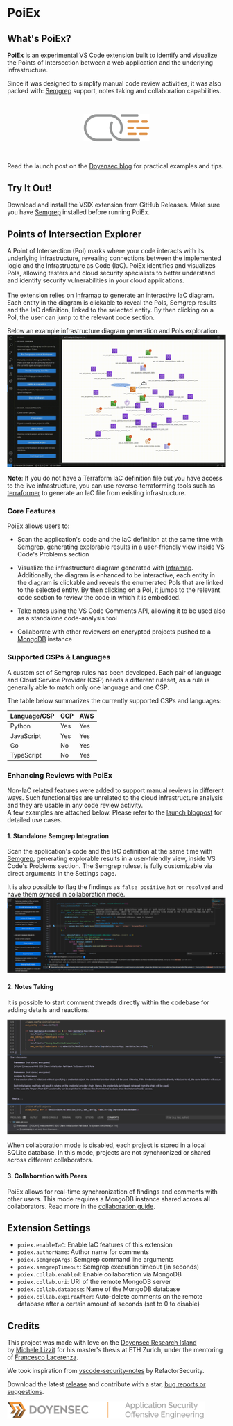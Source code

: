 # PoiEx

## What's PoiEx?

**PoiEx** is an experimental VS Code extension built to identify and visualize the Points of Intersection between a web application and the underlying infrastructure.  

Since it was designed to simplify manual code review activities, it was also packed with: [Semgrep](https://semgrep.dev/) support, notes taking and collaboration capabilities.

</br>
<p align="center">
    <img src="images/logo-1.png" width="30%" alt="PoiEx logo">
</p>
</br>

Read the launch post on the [Doyensec blog](https://blog.doyensec.com/2024/01/30/poiex-release.html) for practical examples and tips.

## Try It Out!

Download and install the VSIX extension from GitHub Releases. Make sure you have [Semgrep](https://semgrep.dev/) installed before running PoiEx.

## Points of Intersection Explorer

A Point of Intersection (PoI) marks where your code interacts with its underlying infrastructure, revealing connections between the implemented logic and the Infrastructure as Code (IaC). PoiEx identifies and visualizes PoIs, allowing testers and cloud security specialists to better understand and identify security vulnerabilities in your cloud applications.<br><br>
The extension relies on [Inframap](https://github.com/cycloidio/inframap/) to generate an interactive IaC diagram. Each entity in the diagram is clickable to reveal the PoIs, Semgrep results and the IaC definition, linked to the selected entity. By then clicking on a PoI, the user can jump to the relevant code section.<br>

Below an example infrastructure diagram generation and PoIs exploration.
![IaC Diagrams](images/animation-diagram.gif)

**Note**: If you do not have a Terraform IaC definition file but you have access to the live infrastructure, you can use reverse-terraforming tools such as [terraformer](https://github.com/GoogleCloudPlatform/terraformer) to generate an IaC file from existing infrastructure.<br>

### Core Features

PoiEx allows users to:
  
- Scan the application's code and the IaC definition at the same time with [Semgrep](https://semgrep.dev/), generating explorable results in a user-friendly view inside VS Code's Problems section

- Visualize the infrastructure diagram generated with [Inframap](https://github.com/cycloidio/inframap/). Additionally, the diagram is enhanced to be interactive, each entity in the diagram is clickable and reveals the enumerated PoIs that are linked to the selected entity. By then clicking on a PoI, it jumps to the relevant code section to review the code in which it is embedded. 
  
- Take notes using the VS Code Comments API, allowing it to be used also as a standalone code-analysis tool
  
- Collaborate with other reviewers on encrypted projects pushed to a [MongoDB](https://www.mongodb.com/) instance

### Supported CSPs & Languages

A custom set of Semgrep rules has been developed. Each pair of language and Cloud Service Provider (CSP) needs a different ruleset, as a rule is generally able to match only one language and one CSP. 

The table below summarizes the currently supported CSPs and languages:

| Language/CSP   | GCP | AWS |
|-----------------|-----|-----|
| Python          | Yes | Yes |
| JavaScript      | Yes | Yes |
| Go              | No  | Yes |
| TypeScript     | No  | Yes |


### Enhancing Reviews with PoiEx
Non-IaC related features were added to support manual reviews in different ways. Such functionalities are unrelated to the cloud infrastructure analysis and they are usable in any code review activity.<br>
A few examples are attached below. Please refer to the  [launch blogpost](https://blog.doyensec.com/2024/01/25/poiex-release.html) for detailed use cases.
#### 1. Standalone Semgrep Integration
Scan the application's code and the IaC definition at the same time with [Semgrep](https://semgrep.dev/), generating explorable results in a user-friendly view, inside VS Code's Problems section. The Semgrep ruleset is fully customizable via direct arguments in the Settings page.

It is also possible to flag the findings as `false positive`,`hot` or `resolved` and have them synced in collaboration mode.
![Semgrep integration](images/feature-findings.png)

#### 2. Notes Taking
It is possible to start comment threads directly within the codebase for adding details and reactions.<br>

![threadExample](images/threadExample.png)

When collaboration mode is disabled, each project is stored in a local SQLite database. In this mode, projects are not synchronized or shared across different collaborators.

#### 3. Collaboration with Peers
PoiEx allows for real-time synchronization of findings and comments with other users. This mode requires a MongoDB instance shared across all collaborators.  Read more in the  [collaboration guide](./COLLAB_MODE.md).
## Extension Settings

* `poiex.enableIaC`: Enable IaC features of this extension 
* `poiex.authorName`: Author name for comments
* `poiex.semgrepArgs`: Semgrep command line arguments
* `poiex.semgrepTimeout`: Semgrep execution timeout (in seconds)
* `poiex.collab.enabled`: Enable collaboration via MongoDB
* `poiex.collab.uri`: URI of the remote MongoDB server
* `poiex.collab.database`: Name of the MongoDB database
* `poiex.collab.expireAfter`: Auto-delete comments on the remote database after a certain amount of seconds (set to 0 to disable)

## Credits

This project was made with love on the [Doyensec Research Island](https://doyensec.com/research.html) by [Michele Lizzit](https://www.linkedin.com/in/michelelizzit/) for his master's thesis at ETH Zurich, under the mentoring of [Francesco Lacerenza](https://twitter.com/lacerenza_fra).

We took inspiration from [vscode-security-notes](https://github.com/RefactorSecurity/vscode-security-notes) by RefactorSecurity.

Download the latest [release](https://github.com/doyensec/PoiEx/releases) and contribute with a star, [bug reports or suggestions](https://github.com/doyensec/PoiEx/issues).

<img src='images/doyensec_logo.png' height='40px' alt='Doyensec Research'>

